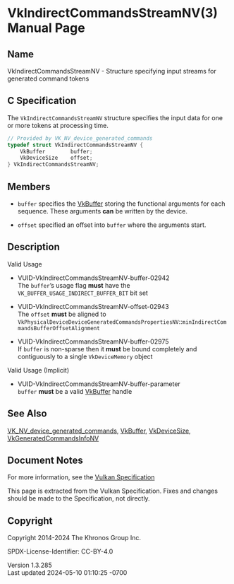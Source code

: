 # VkIndirectCommandsStreamNV(3) Manual Page

## Name

VkIndirectCommandsStreamNV - Structure specifying input streams for
generated command tokens



## <a href="#_c_specification" class="anchor"></a>C Specification

The `VkIndirectCommandsStreamNV` structure specifies the input data for
one or more tokens at processing time.

``` c
// Provided by VK_NV_device_generated_commands
typedef struct VkIndirectCommandsStreamNV {
    VkBuffer        buffer;
    VkDeviceSize    offset;
} VkIndirectCommandsStreamNV;
```

## <a href="#_members" class="anchor"></a>Members

- `buffer` specifies the [VkBuffer](https://registry.khronos.org/vulkan/specs/1.3-extensions/man/html/VkBuffer.html) storing the
  functional arguments for each sequence. These arguments **can** be
  written by the device.

- `offset` specified an offset into `buffer` where the arguments start.

## <a href="#_description" class="anchor"></a>Description

Valid Usage

- <a href="#VUID-VkIndirectCommandsStreamNV-buffer-02942"
  id="VUID-VkIndirectCommandsStreamNV-buffer-02942"></a>
  VUID-VkIndirectCommandsStreamNV-buffer-02942  
  The `buffer`’s usage flag **must** have the
  `VK_BUFFER_USAGE_INDIRECT_BUFFER_BIT` bit set

- <a href="#VUID-VkIndirectCommandsStreamNV-offset-02943"
  id="VUID-VkIndirectCommandsStreamNV-offset-02943"></a>
  VUID-VkIndirectCommandsStreamNV-offset-02943  
  The `offset` **must** be aligned to
  `VkPhysicalDeviceDeviceGeneratedCommandsPropertiesNV`::`minIndirectCommandsBufferOffsetAlignment`

- <a href="#VUID-VkIndirectCommandsStreamNV-buffer-02975"
  id="VUID-VkIndirectCommandsStreamNV-buffer-02975"></a>
  VUID-VkIndirectCommandsStreamNV-buffer-02975  
  If `buffer` is non-sparse then it **must** be bound completely and
  contiguously to a single `VkDeviceMemory` object

Valid Usage (Implicit)

- <a href="#VUID-VkIndirectCommandsStreamNV-buffer-parameter"
  id="VUID-VkIndirectCommandsStreamNV-buffer-parameter"></a>
  VUID-VkIndirectCommandsStreamNV-buffer-parameter  
  `buffer` **must** be a valid [VkBuffer](https://registry.khronos.org/vulkan/specs/1.3-extensions/man/html/VkBuffer.html) handle

## <a href="#_see_also" class="anchor"></a>See Also

[VK_NV_device_generated_commands](https://registry.khronos.org/vulkan/specs/1.3-extensions/man/html/VK_NV_device_generated_commands.html),
[VkBuffer](https://registry.khronos.org/vulkan/specs/1.3-extensions/man/html/VkBuffer.html), [VkDeviceSize](https://registry.khronos.org/vulkan/specs/1.3-extensions/man/html/VkDeviceSize.html),
[VkGeneratedCommandsInfoNV](https://registry.khronos.org/vulkan/specs/1.3-extensions/man/html/VkGeneratedCommandsInfoNV.html)

## <a href="#_document_notes" class="anchor"></a>Document Notes

For more information, see the <a
href="https://registry.khronos.org/vulkan/specs/1.3-extensions/html/vkspec.html#VkIndirectCommandsStreamNV"
target="_blank" rel="noopener">Vulkan Specification</a>

This page is extracted from the Vulkan Specification. Fixes and changes
should be made to the Specification, not directly.

## <a href="#_copyright" class="anchor"></a>Copyright

Copyright 2014-2024 The Khronos Group Inc.

SPDX-License-Identifier: CC-BY-4.0

Version 1.3.285  
Last updated 2024-05-10 01:10:25 -0700
